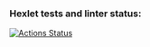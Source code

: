 ### Hexlet tests and linter status:
[![Actions Status](https://github.com/Merkoles/python-project-lvl1/workflows/hexlet-check/badge.svg)](https://github.com/Merkoles/python-project-lvl1/actions)
